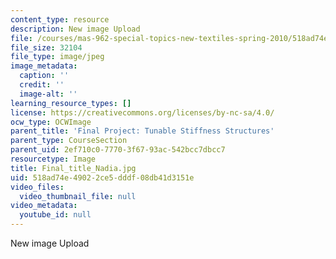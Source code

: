 ```yaml
---
content_type: resource
description: New image Upload
file: /courses/mas-962-special-topics-new-textiles-spring-2010/518ad74e49022ce5dddf08db41d3151e_Final_title_Nadia.jpg
file_size: 32104
file_type: image/jpeg
image_metadata:
  caption: ''
  credit: ''
  image-alt: ''
learning_resource_types: []
license: https://creativecommons.org/licenses/by-nc-sa/4.0/
ocw_type: OCWImage
parent_title: 'Final Project: Tunable Stiffness Structures'
parent_type: CourseSection
parent_uid: 2ef710c0-7770-3f67-93ac-542bcc7dbcc7
resourcetype: Image
title: Final_title_Nadia.jpg
uid: 518ad74e-4902-2ce5-dddf-08db41d3151e
video_files:
  video_thumbnail_file: null
video_metadata:
  youtube_id: null
---
```

New image Upload